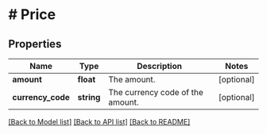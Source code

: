# # Price

## Properties

Name | Type | Description | Notes
------------ | ------------- | ------------- | -------------
**amount** | **float** | The amount. | [optional]
**currency_code** | **string** | The currency code of the amount. | [optional]

[[Back to Model list]](../../README.md#models) [[Back to API list]](../../README.md#endpoints) [[Back to README]](../../README.md)

